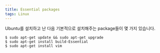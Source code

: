 ```yaml
---
title: Essential packages
tags: Linux
---
```

Ubuntu를 설치하고 난 다음 기본적으로 설치해주는 package들이 몇 가지 있습니다.


```
$ sudo apt-get update && sudo apt-get upgrade
$ sudo apt-get install build-Essential
$ sudo apt-get install vim
```
